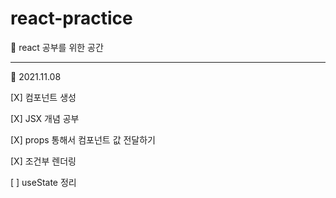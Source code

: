# react-practice

📝 react 공부를 위한 공간 

<hr>

🎉 2021.11.08

[X] 컴포넌트 생성

[X] JSX 개념 공부 

[X] props 통해서 컴포넌트 값 전달하기 

[X] 조건부 렌더링

[ ] useState 정리